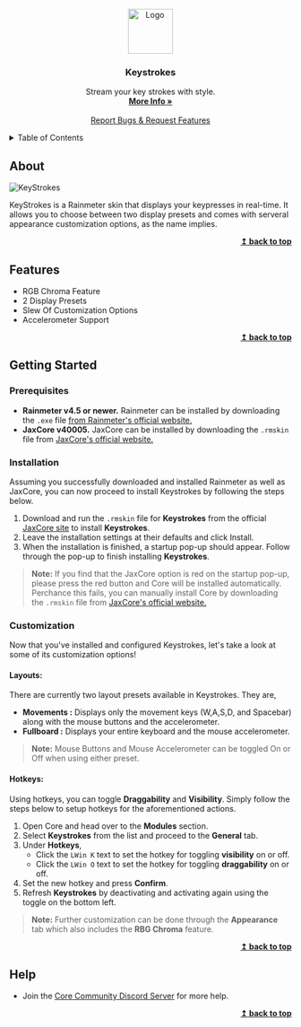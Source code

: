 <div id="top"></div>

<br />
<div align="center">
  <a href="https://github.com/Jax-Core/Keystrokes">
    <img src="https://imgur.com/EjekXps.png" alt="Logo" width="80" height="80">
  </a>

<h3 align="center">Keystrokes</h3>

  <p align="center">
    Stream your key strokes with style.
    <br />
    <a href="https://www.deviantart.com/jaxoriginals/art/Keystrokes-OSD-889349339"><strong>More Info »</strong></a>
    <br />
    <br />
    <a href="https://discord.gg/JmgehPSDD6">Report Bugs & Request Features </a>
  </p>
</div>


<!-- TABLE OF CONTENTS -->
<details>
  <summary>Table of Contents</summary>
  <ol>
    <li>
      <a href="#about">About</a>
    </li>
    <li>
      <a href="#Features">Features</a>
    </li>
    <li>
      <a href="#getting-started">Getting Started</a>
      <ul>
        <li><a href="#prerequisites">Prerequisites</a></li>
        <li><a href="#installation">Installation</a></li>
        <li><a href="#customization">Customization</a></li>
      </ul>
    </li>

 <li>
      <a href="#help">Help</a>
    </li>
  </ol>
</details>


## About

![KeyStrokes](https://images-wixmp-ed30a86b8c4ca887773594c2.wixmp.com/i/97bfd084-7ef0-496f-a835-3c41f482d38c/dephucb-24da798b-a2bb-4dc9-85f9-eb1e339796fa.png)

KeyStrokes is a Rainmeter skin that displays your keypresses in real-time. It allows you to choose between two display presets and comes with serveral appearance customization options, as the name implies.

<p align="right">
    <b><a href="#top">↥ back to top</a></b>
</p>

## Features

* RGB Chroma Feature
* 2 Display Presets
* Slew Of Customization Options 
* Accelerometer Support

<p align="right">
    <b><a href="#top">↥ back to top</a></b>
</p>

## Getting Started

### Prerequisites

- **Rainmeter v4.5 or newer.** Rainmeter can be installed by downloading the `.exe` file [from Rainmeter's official website.](https://www.rainmeter.net/)
- **JaxCore v40005.** JaxCore can be installed by downloading the `.rmskin` file from [JaxCore's official website.](https://jax-core.github.io/)

### Installation

Assuming you successfully downloaded and installed Rainmeter as well as JaxCore, you can now proceed to install Keystrokes by following the steps below.

1. Download and run the `.rmskin` file for **Keystrokes** from the official [JaxCore site](https://jax-core.github.io/) to install **Keystrokes**.
2. Leave the installation settings at their defaults and click Install.
3. When the installation is finished, a startup pop-up should appear. Follow through the pop-up to finish installing **Keystrokes**.

> **Note:**  If you find that the JaxCore option is red on the startup pop-up, please press the red button and Core will be installed automatically. Perchance this fails, you can manually install Core by downloading the `.rmskin` file from [JaxCore's official website.](https://jax-core.github.io/)

### Customization

Now that you've installed and configured Keystrokes, let's take a look at some of its customization options!

#### Layouts:

There are currently two layout presets available in Keystrokes. They are,
- **Movements :** Displays only the movement keys (W,A,S,D, and Spacebar) along with the mouse buttons and the accelerometer. 
- **Fullboard :** Displays your entire keyboard and the mouse accelerometer.

> **Note:** Mouse Buttons and Mouse Accelerometer can be toggled On or Off when using either preset.

#### Hotkeys:
Using hotkeys, you can toggle **Draggability** and **Visibility**. Simply follow the steps below to setup hotkeys for the aforementioned actions.

1. Open Core and head over to the **Modules** section.
2. Select **Keystrokes** from the list and proceed to the **General** tab.
3. Under **Hotkeys**, 
    - Click the `LWin K` text to set the hotkey for toggling **visibility** on or off. 
    - Click the `LWin O` text to set the hotkey for toggling **draggability** on or off.
4. Set the new hotkey and press **Confirm**.
5. Refresh **Keystrokes** by deactivating and activating again using the toggle on the bottom left.

> **Note:** Further customization can be done through the **Appearance** tab which also includes the **RBG Chroma** feature.

<p align="right">
    <b><a href="#top">↥ back to top</a></b>
</p>

## Help
- Join the [Core Community Discord Server](https://discord.gg/JmgehPSDD6) for more help.

<p align="right">
    <b><a href="#top">↥ back to top</a></b>
</p>
